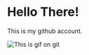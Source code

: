 # Hello There! 

This is my github account.

![This is gif on git](https://media1.giphy.com/media/BzyTuYCmvSORqs1ABM/giphy.gif?cid=ecf05e47d04wni9o5xyjcglu37yl8d4kl1ilryse5j35npx6&rid=giphy.gif&ct=g)
